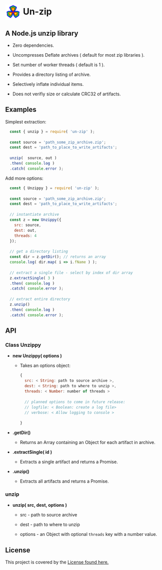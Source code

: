 
<h1> <img src="logo.png" alt="Logo" width="50px" height="50px" style="vertical-align:middle"/> Un-zip </h1>

## A Node.js unzip library

  - Zero dependencies.

  - Uncompresses Deflate archives ( default for most zip libraries ).

  - Set number of worker threads ( default is 1 ).

  - Provides a directory listing of archive.

  - Selectively inflate individual items.

  - Does not verifiy size or calculate CRC32 of artifacts.



## Examples

Simplest extraction:
```javascript
  const { unzip } = require( 'un-zip' );

  const source = 'path_some_zip_archive.zip';
  const dest = 'path_to_place_to_write_artifacts';

  unzip(  source, out )
  .then( console.log )
  .catch( console.error );

```

Add more options:
```javascript
  const { Unzippy } = require( 'un-zip' );

  const source = 'path_some_zip_archive.zip';
  const dest = 'path_to_place_to_write_artifacts';

  // instantiate archive
  const z = new Unzippy({ 
    src: source, 
    dest: out,
    threads: 4
  });

  // get a directory listing
  const dir = z.getDir(); // returns an array
  console.log( dir.map( i => i.fName ) );

  // extract a single file - select by index of dir array
  z.extractSingle( 3 )
  .then( console.log )
  .catch( console.error );

  // extract entire directory
  z.unzip()
  .then( console.log )
  .catch( console.error );

```

## API

### Class Unzippy

- <b>new Unzippy( options )</b>

  - Takes an options object:

    ```javascript
    {
      src: < String: path to source archive >,
      dest: < String: path to where to unzip >,
      threads: < Number: number of threads >

      // planned options to come in future release:
      // logfile: < Boolean: create a log file>
      // verbose: < Allow logging to console >

    }
    ```

- <b>.getDir()</b>

  - Returns an Array containing an Object for each artifact in archive.


- <b>.extractSingle( id )</b>

  - Extracts a single artifact and returns a Promise.


- <b>.unzip()</b>

  - Extracts all artifacts and returns a Promise.


### unzip

- <b>unzip( src, dest, options )</b>

  - src - path to source archive

  - dest - path to where to unzip

  - options - an Object with optional `threads` key with a number value.



## License

This project is covered by the [License found here.](/License)




